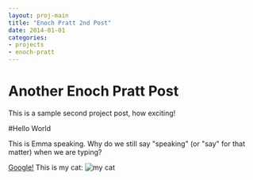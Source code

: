 ```yaml
---
layout: proj-main
title: "Enoch Pratt 2nd Post"
date: 2014-01-01
categories:
- projects
- enoch-pratt
---
```


# Another Enoch Pratt Post

This is a sample second project post, how exciting!


#Hello World

This is Emma speaking. Why do we still say "speaking" (or "say" for that matter) when we are typing?

[Google!](http://google.com)
This is my cat: 
![my cat](http://placekitten.com/300/300)